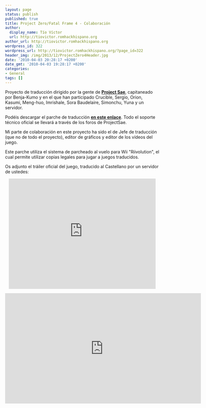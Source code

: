 ```yaml
---
layout: page
status: publish
published: true
title: Project Zero/Fatal Frame 4 - Colaboración
author:
  display_name: Tío Víctor
  url: http://tiovictor.romhackhispano.org
author_url: http://tiovictor.romhackhispano.org
wordpress_id: 322
wordpress_url: http://tiovictor.romhackhispano.org/?page_id=322
header_img: /img/2013/12/ProjectZero4Header.jpg
date: '2010-04-03 20:28:17 +0200'
date_gmt: '2010-04-03 19:28:17 +0200'
categories:
- General
tags: []
---
```

<p>Proyecto de traducción dirigido por la gente de <strong><a href="http://www.projectsae.es/sae.php" target="_blank">Project Sae</a></strong>, capitaneado por Benja-Kumo y en el que han participado Crucible, Sergio, Orion, Kasumi, Meng-huo, Imrishale, Sora Baudelaire, Simonchu, Yuna y un servidor.</p>
<p>Podéis descargar el parche de traducción <strong><a href="http://www.projectsae.es/project-zero-4/parche-espanol.html" target="_blank">en este enlace</a></strong>. Todo el soporte técnico oficial se llevará a través de los foros de ProjectSae.</p>
<p>Mi parte de colaboración en este proyecto ha sido el de Jefe de traducción (que no de todo el proyecto), editor de gráficos y editor de los vídeos del juego.</p>
<p>Este parche utiliza el sistema de parcheado al vuelo para Wii "Riivolution", el cual permite utilizar copias legales para jugar a juegos traducidos.</p>
<p>Os adjunto el tráiler oficial del juego, traducido al Castellano por un servidor de ustedes:</p>
<p style="text-align: center;"><iframe src="https://www.youtube-nocookie.com/embed/onVyBEI-agU?rel=0" width="480" height="360" frameborder="0" allowfullscreen="allowfullscreen"></iframe></p></p>
<p style="text-align: center;"><iframe src="https://www.youtube-nocookie.com/embed/eOQsHzhZjSI?rel=0" width="640" height="360" frameborder="0" allowfullscreen="allowfullscreen"></iframe></p></p>

